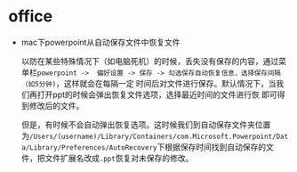 # office

- mac下powerpoint从自动保存文件中恢复文件
  
  以防在某些特殊情况下（如电脑死机）的时候，丢失没有保存的内容，通过菜单栏`powerpoint -> 
  偏好设置 -> 保存 -> 勾选保存自动恢复信息，选择保存间隔（如5分钟)`，这样就会在每隔一定
  时间后对文件进行保存。默认情况下，当我们再打开ppt的时候会弹出恢复文件选项，选择最近时间的文件进行恢
  即可得到修改后的文件。
  
  但是，有时候不会自动弹出恢复选项。这时候我们到自动保存文件夹位置为`/Users/(username)/Library/Containers/com.Microsoft.Powerpoint/Data/Library/Preferences/AutoRecovery`下根据保存时间找到自动保存的文件，把文件扩展名改成`.ppt`恢复对未保存的修改。